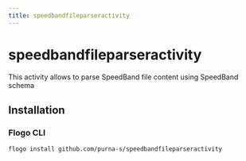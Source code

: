 ```yaml
---
title: speedbandfileparseractivity
---
```


# speedbandfileparseractivity
This activity allows to parse SpeedBand file content using SpeedBand schema

## Installation
### Flogo CLI
```bash
flogo install github.com/purna-s/speedbandfileparseractivity
```

